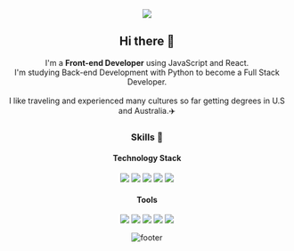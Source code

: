 
<div align="center">
<img src="https://capsule-render.vercel.app/api?type=waving&color=timeAuto&height=300&section=header&text=Ian%20Choi&desc=Front-end%20Developer&animation=twinkling&fontSize=70&fontAlignY=45" />
<h2>Hi there 👋</h2>
 I'm a <b>Front-end Developer</b> using JavaScript and React.<br>
I'm studying Back-end Development with Python to become a Full Stack Developer.<br><br>
I like traveling and experienced many cultures so far getting degrees in U.S and Australia.✈️<br>
<h3>Skills 🦾</h3>
<h4>Technology Stack</h4>

<img src="https://img.shields.io/badge/JavaScript-F7DF1E?style=flat-square&logo=JavaScript&logoColor=black"/> <img src="https://img.shields.io/badge/React-61DAFB?style=flat- square&logo=React&logoColor=blue"/> <img src="https://img.shields.io/badge/Python-3776AB?style=flat-square&logo=Python&logoColor=white"/> <img src="https://img.shields.io/badge/ReactNative-61DAFB?style=flat-square&logo=React&logoColor=blueviolet"/> <img src="https://img.shields.io/badge/CSharp-239120?style=flat-square&logo=CSharp&logoColor=white"/>

 <h4>Tools</h4>
<img src="https://img.shields.io/badge/Git-F05032?style=flat-square&logo=Git&logoColor=white"/> <img src="https://img.shields.io/badge/VisualStudio-007ACC?style=flat-square&logo=VisualStudio&logoColor=white"/> <img src="https://img.shields.io/badge/Slack-4A154B?style=flat-square&logo=Slack&logoColor=white"/> <img src="https://img.shields.io/badge/MicrosoftTeams-6264A7?style=flat-square&logo=MicrosoftTeams&logoColor=white"/> <img src="https://img.shields.io/badge/Trello-0052CC?style=flat-square&logo=Trello&logoColor=white"/> <br>

![footer](https://capsule-render.vercel.app/api?section=footer&type=waving&color=timeAuto&)
</div>
